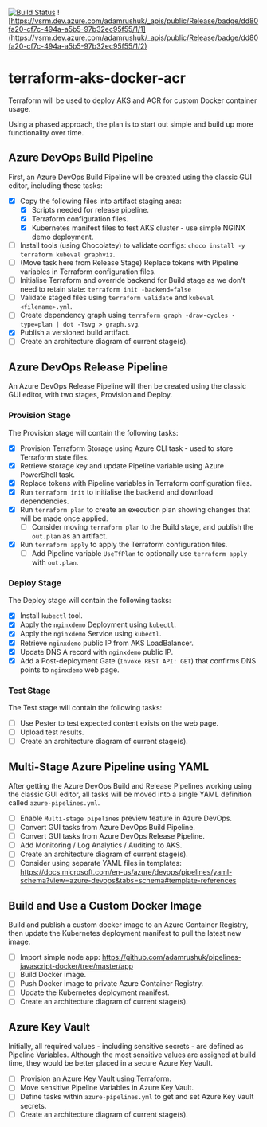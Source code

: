 [![Build Status](https://dev.azure.com/adamrushuk/terraform-aks-docker-acr/_apis/build/status/GUI%20terraform-aks-docker-acr%20Build?branchName=master)](https://dev.azure.com/adamrushuk/terraform-aks-docker-acr/_build/latest?definitionId=33&branchName=master)
![https://vsrm.dev.azure.com/adamrushuk/_apis/public/Release/badge/dd80fa20-cf7c-494a-a5b5-97b32ec95f55/1/1](https://vsrm.dev.azure.com/adamrushuk/_apis/public/Release/badge/dd80fa20-cf7c-494a-a5b5-97b32ec95f55/1/2)

# terraform-aks-docker-acr

Terraform will be used to deploy AKS and ACR for custom Docker container usage.

Using a phased approach, the plan is to start out simple and build up more functionality over time.

## Azure DevOps Build Pipeline

First, an Azure DevOps Build Pipeline will be created using the classic GUI editor, including these tasks:

- [x] Copy the following files into artifact staging area:
  - [x] Scripts needed for release pipeline.
  - [x] Terraform configuration files.
  - [x] Kubernetes manifest files to test AKS cluster - use simple NGINX demo deployment.
- [ ] Install tools (using Chocolatey) to validate configs: `choco install -y terraform kubeval graphviz`.
- [ ] (Move task here from Release Stage) Replace tokens with Pipeline variables in Terraform configuration files.
- [ ] Initialise Terraform and override backend for Build stage as we don't need to retain state: `terraform init -backend=false`
- [ ] Validate staged files using `terraform validate` and `kubeval <filename>.yml`.
- [ ] Create dependency graph using `terraform graph -draw-cycles -type=plan | dot -Tsvg > graph.svg`.
- [x] Publish a versioned build artifact.
- [ ] Create an architecture diagram of current stage(s).

## Azure DevOps Release Pipeline

An Azure DevOps Release Pipeline will then be created using the classic GUI editor, with two stages,
Provision and Deploy.

### Provision Stage

The Provision stage will contain the following tasks:

- [x] Provision Terraform Storage using Azure CLI task - used to store Terraform state files.
- [x] Retrieve storage key and update Pipeline variable using Azure PowerShell task.
- [x] Replace tokens with Pipeline variables in Terraform configuration files.
- [x] Run `terraform init` to initialise the backend and download dependencies.
- [x] Run `terraform plan` to create an execution plan showing changes that will be made once applied.
  - [ ] Consider moving `terraform plan` to the Build stage, and publish the `out.plan` as an artifact.
- [x] Run `terraform apply` to apply the Terraform configuration files.
  - [ ] Add Pipeline variable `UseTfPlan` to optionally use `terraform apply` with `out.plan`.

### Deploy Stage

The Deploy stage will contain the following tasks:

- [x] Install `kubectl` tool.
- [x] Apply the `nginxdemo` Deployment using `kubectl`.
- [x] Apply the `nginxdemo` Service using `kubectl`.
- [x] Retrieve `nginxdemo` public IP from AKS LoadBalancer.
- [x] Update DNS A record with `nginxdemo` public IP.
- [x] Add a Post-deployment Gate (`Invoke REST API: GET`) that confirms DNS points to `nginxdemo` web page.

### Test Stage

The Test stage will contain the following tasks:

- [ ] Use Pester to test expected content exists on the web page.
- [ ] Upload test results.
- [ ] Create an architecture diagram of current stage(s).

## Multi-Stage Azure Pipeline using YAML

After getting the Azure DevOps Build and Release Pipelines working using the classic GUI editor, all tasks will be
moved into a single YAML definition called `azure-pipelines.yml`.

- [ ] Enable `Multi-stage pipelines` preview feature in Azure DevOps.
- [ ] Convert GUI tasks from Azure DevOps Build Pipeline.
- [ ] Convert GUI tasks from Azure DevOps Release Pipeline.
- [ ] Add Monitoring / Log Analytics / Auditing to AKS.
- [ ] Create an architecture diagram of current stage(s).
- [ ] Consider using separate YAML files in templates: https://docs.microsoft.com/en-us/azure/devops/pipelines/yaml-schema?view=azure-devops&tabs=schema#template-references

## Build and Use a Custom Docker Image

Build and publish a custom docker image to an Azure Container Registry, then update the Kubernetes deployment
manifest to pull the latest new image.

- [ ] Import simple node app: https://github.com/adamrushuk/pipelines-javascript-docker/tree/master/app
- [ ] Build Docker image.
- [ ] Push Docker image to private Azure Container Registry.
- [ ] Update the Kubernetes deployment manifest.
- [ ] Create an architecture diagram of current stage(s).

## Azure Key Vault

Initially, all required values - including sensitive secrets - are defined as Pipeline Variables. Although the most
sensitive values are assigned at build time, they would be better placed in a secure Azure Key Vault.

- [ ] Provision an Azure Key Vault using Terraform.
- [ ] Move sensitive Pipeline Variables in Azure Key Vault.
- [ ] Define tasks within `azure-pipelines.yml` to get and set Azure Key Vault secrets.
- [ ] Create an architecture diagram of current stage(s).
